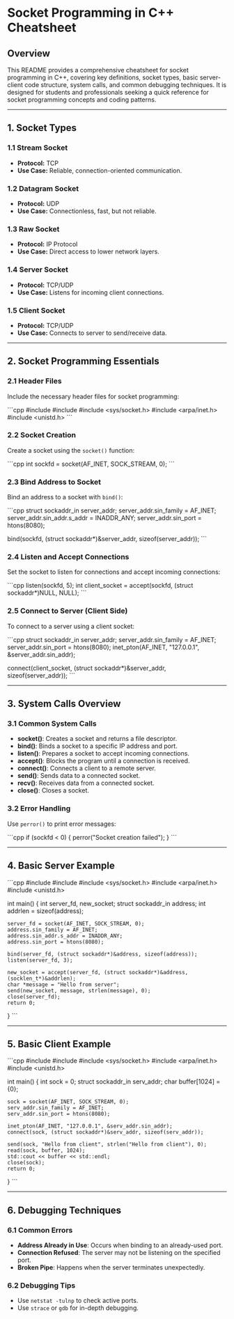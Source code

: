 
# Socket Programming in C++ Cheatsheet

## Overview
This README provides a comprehensive cheatsheet for socket programming in C++, covering key definitions, socket types, basic server-client code structure, system calls, and common debugging techniques. It is designed for students and professionals seeking a quick reference for socket programming concepts and coding patterns.

---

## 1. Socket Types

### 1.1 Stream Socket
- **Protocol:** TCP  
- **Use Case:** Reliable, connection-oriented communication.

### 1.2 Datagram Socket
- **Protocol:** UDP  
- **Use Case:** Connectionless, fast, but not reliable.

### 1.3 Raw Socket
- **Protocol:** IP Protocol  
- **Use Case:** Direct access to lower network layers.

### 1.4 Server Socket
- **Protocol:** TCP/UDP  
- **Use Case:** Listens for incoming client connections.

### 1.5 Client Socket
- **Protocol:** TCP/UDP  
- **Use Case:** Connects to server to send/receive data.

---

## 2. Socket Programming Essentials

### 2.1 Header Files
Include the necessary header files for socket programming:

\`\`\`cpp
#include <iostream>
#include <cstring>
#include <sys/socket.h>
#include <arpa/inet.h>
#include <unistd.h>
\`\`\`

### 2.2 Socket Creation
Create a socket using the `socket()` function:

\`\`\`cpp
int sockfd = socket(AF_INET, SOCK_STREAM, 0);
\`\`\`

### 2.3 Bind Address to Socket
Bind an address to a socket with `bind()`:

\`\`\`cpp
struct sockaddr_in server_addr;
server_addr.sin_family = AF_INET;
server_addr.sin_addr.s_addr = INADDR_ANY;
server_addr.sin_port = htons(8080);

bind(sockfd, (struct sockaddr*)&server_addr, sizeof(server_addr));
\`\`\`

### 2.4 Listen and Accept Connections
Set the socket to listen for connections and accept incoming connections:

\`\`\`cpp
listen(sockfd, 5);
int client_socket = accept(sockfd, (struct sockaddr*)NULL, NULL);
\`\`\`

### 2.5 Connect to Server (Client Side)
To connect to a server using a client socket:

\`\`\`cpp
struct sockaddr_in server_addr;
server_addr.sin_family = AF_INET;
server_addr.sin_port = htons(8080);
inet_pton(AF_INET, "127.0.0.1", &server_addr.sin_addr);

connect(client_socket, (struct sockaddr*)&server_addr, sizeof(server_addr));
\`\`\`

---

## 3. System Calls Overview

### 3.1 Common System Calls
- **socket()**: Creates a socket and returns a file descriptor.
- **bind()**: Binds a socket to a specific IP address and port.
- **listen()**: Prepares a socket to accept incoming connections.
- **accept()**: Blocks the program until a connection is received.
- **connect()**: Connects a client to a remote server.
- **send()**: Sends data to a connected socket.
- **recv()**: Receives data from a connected socket.
- **close()**: Closes a socket.

### 3.2 Error Handling
Use `perror()` to print error messages:

\`\`\`cpp
if (sockfd < 0) {
    perror("Socket creation failed");
}
\`\`\`

---

## 4. Basic Server Example

\`\`\`cpp
#include <iostream>
#include <cstring>
#include <sys/socket.h>
#include <arpa/inet.h>
#include <unistd.h>

int main() {
    int server_fd, new_socket;
    struct sockaddr_in address;
    int addrlen = sizeof(address);
    
    server_fd = socket(AF_INET, SOCK_STREAM, 0);
    address.sin_family = AF_INET;
    address.sin_addr.s_addr = INADDR_ANY;
    address.sin_port = htons(8080);

    bind(server_fd, (struct sockaddr*)&address, sizeof(address));
    listen(server_fd, 3);
    
    new_socket = accept(server_fd, (struct sockaddr*)&address, (socklen_t*)&addrlen);
    char *message = "Hello from server";
    send(new_socket, message, strlen(message), 0);
    close(server_fd);
    return 0;
}
\`\`\`

---

## 5. Basic Client Example

\`\`\`cpp
#include <iostream>
#include <cstring>
#include <sys/socket.h>
#include <arpa/inet.h>
#include <unistd.h>

int main() {
    int sock = 0;
    struct sockaddr_in serv_addr;
    char buffer[1024] = {0};
    
    sock = socket(AF_INET, SOCK_STREAM, 0);
    serv_addr.sin_family = AF_INET;
    serv_addr.sin_port = htons(8080);
    
    inet_pton(AF_INET, "127.0.0.1", &serv_addr.sin_addr);
    connect(sock, (struct sockaddr*)&serv_addr, sizeof(serv_addr));
    
    send(sock, "Hello from client", strlen("Hello from client"), 0);
    read(sock, buffer, 1024);
    std::cout << buffer << std::endl;
    close(sock);
    return 0;
}
\`\`\`

---

## 6. Debugging Techniques

### 6.1 Common Errors
- **Address Already in Use**: Occurs when binding to an already-used port.
- **Connection Refused**: The server may not be listening on the specified port.
- **Broken Pipe**: Happens when the server terminates unexpectedly.

### 6.2 Debugging Tips
- Use `netstat -tulnp` to check active ports.
- Use `strace` or `gdb` for in-depth debugging.
